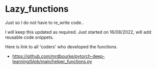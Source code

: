 # Lazy_functions
Just so I do not have to re_write code..

I will keep this updated as required.
Just started on 16/08/2022, will add reusable code snippets. 

Here is link to all 'coders' who developed the functions.
* https://github.com/mrdbourke/pytorch-deep-learning/blob/main/helper_functions.py
